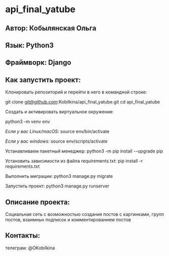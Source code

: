 # api_final_yatube

Автор: Кобылянская Ольга
------------------------
Язык: Python3
-------------
Фраймворк: Django
-----------------
Как запустить проект:
---------------------
Клонировать репозиторий и перейти в него в командной строке:

git clone git@github.com:Kobilkina/api_final_yatube.git
cd api_final_yatube

Cоздать и активировать виртуальное окружение:

python3 -m venv env

_Если у вас Linux/macOS_:
source env/bin/activate

_Если у вас windows_:
source env/scripts/activate

Устанавливаем пакетный менеджер:
python3 -m pip install --upgrade pip

Установить зависимости из файла requirements.txt:
pip install -r requirements.txt

Выполнить миграции:
python3 manage.py migrate

Запустить проект:
python3 manage.py runserver

Описание проекта:
-----------------
Социальная сеть с возможностью создания постов с картинками,
групп постов, взаимных подписок и комментированием постов 

Контакты:
---------
телеграм: @OKobilkina
